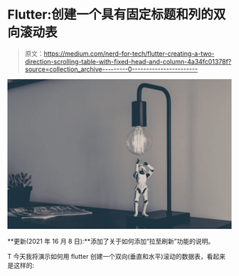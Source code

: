 # Flutter:创建一个具有固定标题和列的双向滚动表

> 原文：<https://medium.com/nerd-for-tech/flutter-creating-a-two-direction-scrolling-table-with-fixed-head-and-column-4a34fc01378f?source=collection_archive---------0----------------------->

![](img/be21cdc3d98fd422acb2ffacf9a8a8db.png)

**更新(2021 年 16 月 8 日):**添加了关于如何添加“拉至刷新”功能的说明。

T 今天我将演示如何用 flutter 创建一个双向(垂直和水平)滚动的数据表，看起来是这样的: